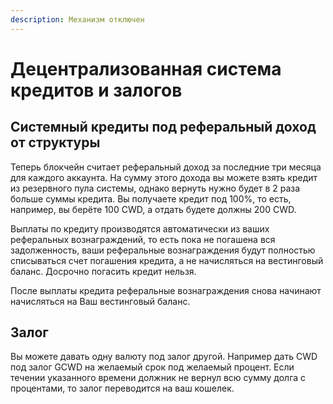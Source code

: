 ```yaml
---
description: Механизм отключен
---
```


# Децентрализованная система кредитов и залогов

## Системный кредиты под реферальный доход от структуры

Теперь блокчейн считает реферальный доход за последние три месяца для каждого аккаунта. На сумму этого дохода вы можете взять кредит из резервного пула системы, однако вернуть нужно будет в 2 раза больше суммы кредита. Вы получаете кредит под 100%, то есть, например, вы берёте 100 CWD, а отдать будете должны 200 CWD.

Выплаты по кредиту производятся автоматически из ваших реферальных вознаграждений, то есть пока не погашена вся задолженность, ваши реферальные вознаграждения будут полностью списываться счет погашения кредита, а не начисляться на вестинговый баланс. Досрочно погасить кредит нельзя.

После выплаты кредита реферальные вознаграждения снова начинают начисляться на Ваш вестинговый баланс.

## Залог

Вы можете давать одну валюту под залог другой. Например дать CWD под залог GCWD на желаемый срок под желаемый процент. Если течении указанного времени должник не вернул всю сумму долга с процентами, то залог переводится на ваш кошелек.
